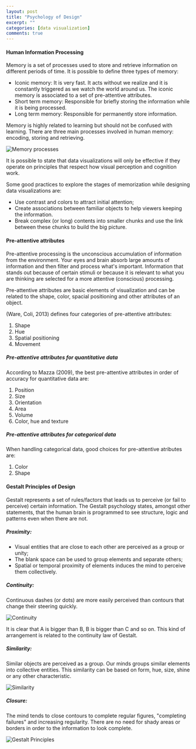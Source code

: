 ```yaml
---
layout: post
title: "Psychology of Design"
excerpt: ""
categories: [data visualization]
comments: true
---
```


#### Human Information Processing

Memory is a set of processes used to store and retrieve information on different periods of time. It is possible to define three types of memory:

- Iconic memory: It is very fast. It acts without we realize and it is constantly triggered as we watch the world around us. The iconic memory is associated to a set of pre-attentive attributes.
- Short term memory: Responsible for briefly storing the information while it is being processed.
- Long term memory: Responsible for permanently store information.

Memory is highly related to learning but should not be confused with learning. There are three main processes involved in human memory: encoding, storing and retrieving.

![Memory processes](/img/posts_img/random-variables/CNX_Psych_08_01_Memory.jpeg)

It is possible to state that data visualizations will only be effective if they operate on principles that respect how visual perception and cognition work.

Some good practices to explore the stages of memorization while designing data visualizations are:
- Use contrast and colors to attract initial attention;
- Create associations between familiar objects to help viewers keeping the information.
- Break complex (or long) contents into smaller chunks and use the link between these chunks to build the big picture.

#### Pre-attentive attributes

Pre-attentive processing is the unconscious accumulation of information from the environment. Your eyes and brain absorb large amounts of information and then filter and process what's important. Information that stands out because of certain stimuli or because it is relevant to what you are thinking are selected for a more attentive (conscious) processing.

Pre-attentive attributes are basic elements of visualization and can be related to the shape, color, spacial positioning and other attributes of an object.

(Ware, Coli, 2013) defines four categories of pre-attentive attributes:

1. Shape
2. Hue
3. Spatial positioning
4. Movement

##### Pre-attentive attributes for quantitative data

According to Mazza (2009), the best pre-attentive attributes in order of accuracy for quantitative data are:
1. Position
2. Size
3. Orientation
4. Area
5. Volume
6. Color, hue and texture

##### Pre-attentive attributes for categorical data

When handling categorical data, good choices for pre-attentive atributes are:
1. Color
2. Shape

#### Gestalt Principles of Design

Gestalt represents a set of rules/factors that leads us to perceive (or fail to perceive) certain information. The Gestalt psychology states, amongst other statements, that the human brain is programmed to see structure, logic and patterns even when there are not.

##### Proximity:
- Visual entities that are close to each other are perceived as a group or unity;
- The blank space can be used to group elements and separate others;
- Spatial or temporal proximity of elements induces the mind to perceive them collectively.

##### Continuity:
Continuous dashes (or dots) are more easily perceived than contours that change their steering quickly.

![Continuity](/img/posts_img/random-variables/continuity-gestalt.png)

It is clear that A is bigger than B, B is bigger than C and so on. This kind of arrangement is related to the continuity law of Gestalt.

##### Similarity:

Similar objects are perceived as a group. Our minds groups similar elements into collective entities. This similarity can be based on form, hue, size, shine or any other characteristic.

![Similarity](/img/posts_img/random-variables/similarity-gestalt.png)

##### Closure:

The mind tends to close contours to complete regular figures, "completing failures" and increasing regularity. There are no need for shady areas or borders in order to the information to look complete.

![Gestalt Principles](/img/posts_img/random-variables/gestalt-principles.png)
